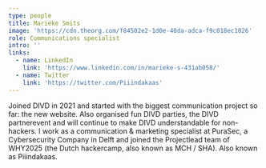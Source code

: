 ```yaml
---
type: people
title: Marieke Smits
image: 'https://cdn.theorg.com/f84502e2-1d0e-40da-adca-f9c018ec1026'
role: Communications specialist
intro: ''
links:
  - name: LinkedIn
    link: 'https://www.linkedin.com/in/marieke-s-431ab058/'
  - name: Twitter
    link: 'https://twitter.com/Piiindakaas'
---
```

Joined DIVD in 2021 and started with the biggest communication project so far: the new website. Also organised fun DIVD parties, the DIVD partnerevent and will continue to make DIVD understandable for non-hackers. 
I work as a communication & marketing specialist at PuraSec, a Cybersecurity Company in Delft and joined the Projectlead team of WHY2025 (the Dutch hackercamp, also known as MCH / SHA). Also known as Piiindakaas.

